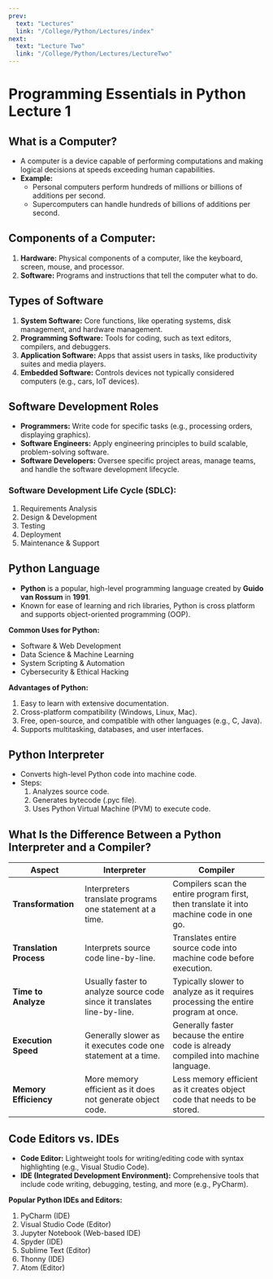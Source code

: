 ```yaml
---
prev:
  text: "Lectures"
  link: "/College/Python/Lectures/index"
next:
  text: "Lecture Two"
  link: "/College/Python/Lectures/LectureTwo"
---
```


# Programming Essentials in Python Lecture 1

## What is a Computer?

- A computer is a device capable of performing computations and making logical decisions at speeds exceeding human capabilities.
- **Example:**
  - Personal computers perform hundreds of millions or billions of additions per second.
  - Supercomputers can handle hundreds of billions of additions per second.

## Components of a Computer:

1. **Hardware:** Physical components of a computer, like the keyboard, screen, mouse, and processor.
2. **Software:** Programs and instructions that tell the computer what to do.

## Types of Software

1. **System Software:** Core functions, like operating systems, disk management, and hardware management.
2. **Programming Software:** Tools for coding, such as text editors, compilers, and debuggers.
3. **Application Software:** Apps that assist users in tasks, like productivity suites and media players.
4. **Embedded Software:** Controls devices not typically considered computers (e.g., cars, IoT devices).

## Software Development Roles

- **Programmers:** Write code for specific tasks (e.g., processing orders, displaying graphics).
- **Software Engineers:** Apply engineering principles to build scalable, problem-solving software.
- **Software Developers:** Oversee specific project areas, manage teams, and handle the software development lifecycle.

### Software Development Life Cycle (SDLC):

1. Requirements Analysis
2. Design & Development
3. Testing
4. Deployment
5. Maintenance & Support

## Python Language

- **Python** is a popular, high-level programming language created by **Guido van Rossum** in **1991**.
- Known for ease of learning and rich libraries, Python is cross platform and supports object-oriented programming (OOP).

**Common Uses for Python:**

- Software & Web Development
- Data Science & Machine Learning
- System Scripting & Automation
- Cybersecurity & Ethical Hacking

**Advantages of Python:**

1. Easy to learn with extensive documentation.
2. Cross-platform compatibility (Windows, Linux, Mac).
3. Free, open-source, and compatible with other languages (e.g., C, Java).
4. Supports multitasking, databases, and user interfaces.

## Python Interpreter

- Converts high-level Python code into machine code.
- Steps:
  1. Analyzes source code.
  2. Generates bytecode (.pyc file).
  3. Uses Python Virtual Machine (PVM) to execute code.

## What Is the Difference Between a Python Interpreter and a Compiler?

| Aspect                  | Interpreter                                                             | Compiler                                                                                |
| ----------------------- | ----------------------------------------------------------------------- | --------------------------------------------------------------------------------------- |
| **Transformation**      | Interpreters translate programs one statement at a time.                | Compilers scan the entire program first, then translate it into machine code in one go. |
| **Translation Process** | Interprets source code line-by-line.                                    | Translates entire source code into machine code before execution.                       |
| **Time to Analyze**     | Usually faster to analyze source code since it translates line-by-line. | Typically slower to analyze as it requires processing the entire program at once.       |
| **Execution Speed**     | Generally slower as it executes code one statement at a time.           | Generally faster because the entire code is already compiled into machine language.     |
| **Memory Efficiency**   | More memory efficient as it does not generate object code.              | Less memory efficient as it creates object code that needs to be stored.                |

## Code Editors vs. IDEs

- **Code Editor:** Lightweight tools for writing/editing code with syntax highlighting (e.g., Visual Studio Code).
- **IDE (Integrated Development Environment):** Comprehensive tools that include code writing, debugging, testing, and more (e.g., PyCharm).

**Popular Python IDEs and Editors:**

1. PyCharm (IDE)
2. Visual Studio Code (Editor)
3. Jupyter Notebook (Web-based IDE)
4. Spyder (IDE)
5. Sublime Text (Editor)
6. Thonny (IDE)
7. Atom (Editor)
